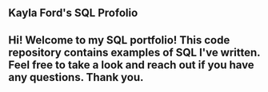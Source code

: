 

## Kayla Ford's SQL Profolio

## Hi! Welcome to my SQL portfolio! This code repository contains examples of SQL I've written. Feel free to take a look and reach out if you have any questions. Thank you.

